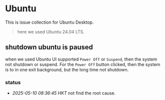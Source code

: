 # Ubuntu

This is issue collection for Ubuntu Desktop.

> here we used Ubuntu 24.04 LTS.

## shutdown ubuntu is paused

when we used Ubuntu UI supported `Power Off` or `Suspend`, then the system not shutdown or suspend. For the `Power Off` button clicked, then the system is to in one exit background, but the long time not shutdown.

### status

- _2025-05-10 08:36:45 HKT_ not find the root cause.
